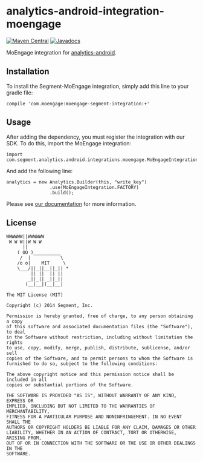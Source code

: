 analytics-android-integration-moengage
======================================

[![Maven Central](https://maven-badges.herokuapp.com/maven-central/com.segment.analytics.android.integrations/moengage/badge.svg)](https://maven-badges.herokuapp.com/maven-central/com.segment.analytics.android.integrations/moengage)
[![Javadocs](http://javadoc-badge.appspot.com/com.segment.analytics.android.integrations/moengage.svg?label=javadoc)](http://javadoc-badge.appspot.com/com.segment.analytics.android.integrations/moengage)

MoEngage integration for [analytics-android](https://github.com/segmentio/analytics-android).

## Installation

To install the Segment-MoEngage integration, simply add this line to your gradle file:

`compile 'com.moengage:moengage-segment-integration:+'`

## Usage

After adding the dependency, you must register the integration with our SDK.  To do this, import the MoEngage integration:


```
import com.segment.analytics.android.integrations.moengage.MoEngageIntegration;

```

And add the following line:

```
analytics = new Analytics.Builder(this, "write_key")
                .use(MoEngageIntegration.FACTORY)
                .build();
```

Please see [our documentation](https://segment.com/docs/integrations/moengage/#android) for more information.

## License

```
WWWWWW||WWWWWW
 W W W||W W W
      ||
    ( OO )__________
     /  |           \
    /o o|    MIT     \
    \___/||_||__||_|| *
         || ||  || ||
        _||_|| _||_||
       (__|__|(__|__|

The MIT License (MIT)

Copyright (c) 2014 Segment, Inc.

Permission is hereby granted, free of charge, to any person obtaining a copy
of this software and associated documentation files (the "Software"), to deal
in the Software without restriction, including without limitation the rights
to use, copy, modify, merge, publish, distribute, sublicense, and/or sell
copies of the Software, and to permit persons to whom the Software is
furnished to do so, subject to the following conditions:

The above copyright notice and this permission notice shall be included in all
copies or substantial portions of the Software.

THE SOFTWARE IS PROVIDED "AS IS", WITHOUT WARRANTY OF ANY KIND, EXPRESS OR
IMPLIED, INCLUDING BUT NOT LIMITED TO THE WARRANTIES OF MERCHANTABILITY,
FITNESS FOR A PARTICULAR PURPOSE AND NONINFRINGEMENT. IN NO EVENT SHALL THE
AUTHORS OR COPYRIGHT HOLDERS BE LIABLE FOR ANY CLAIM, DAMAGES OR OTHER
LIABILITY, WHETHER IN AN ACTION OF CONTRACT, TORT OR OTHERWISE, ARISING FROM,
OUT OF OR IN CONNECTION WITH THE SOFTWARE OR THE USE OR OTHER DEALINGS IN THE
SOFTWARE.
```

